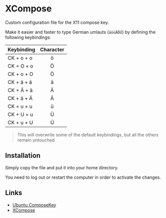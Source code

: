 #  XCompose
  
Custom configuration file for the X11 compose key.

Make it easier and faster to type German umlauts (`äöüÄÖÜ`) by defining the following keybindings:

| Keybinding | Character |
|:-----------|:---------:|
| CK + o + o | ö         |
| CK + O + o | Ö         |
| CK + o + O | Ö         |
| CK + ä + ä | ä         |
| CK + Ä + ä | Ä         |
| CK + ä + Ä | Ä         |
| CK + u + u | ü         |
| CK + U + u | Ü         |
| CK + u + U | Ü         |
 
> This will overwrite some of the default keybindings, but all the others remain untouched

##  Installation
   
Simply copy the file and put it into your home directory.

You need to log out or restart the computer in order to activate the changes.

## Links

- [Ubuntu ComposeKey](https://help.ubuntu.com/community/ComposeKey)
- [XCompose](https://wiki.debian.org/XCompose)
